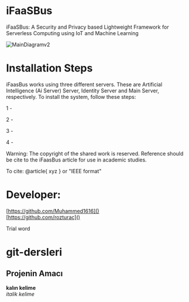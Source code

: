 # iFaaSBus
iFaaSBus: A Security and Privacy based Lightweight Framework for Serverless Computing using IoT and Machine Learning

![MainDiagramv2](https://user-images.githubusercontent.com/61287653/124383633-2bbf4700-dcd6-11eb-8554-fbfaebcb4876.png)

# Installation Steps

iFaasBus works using three different servers. These are Artificial Intelligence (Ai Server) Server, Identity Server and Main Server, respectively. To install the system, follow these steps:

1 -

2 -

3 -

4 -



Warning: The copyright of the shared work is reserved. Reference should be cite to the iFaasBus article for use in academic studies. 

To cite:
@article{ xyz } or "IEEE format"

# Developer:
[https://github.com/Muhammed1616]()  
[https://github.com/rozturac]()


Trial word

# git-dersleri

## Projenin Amacı
**kalın kelime** <br/>
*italik kelime*
